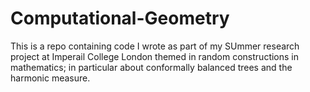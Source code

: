 # Computational-Geometry
This is a repo containing code I wrote as part of my SUmmer research project at Imperail College London themed in random constructions in mathematics; in particular about conformally balanced trees and the harmonic measure.
